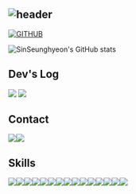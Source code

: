 ![header](https://capsule-render.vercel.app/api?type=waving&color=timeGradient&height=300&section=header&text=Welcome%20to%20SinSeunghyeon's%20GitHub&fontSize=40)
--

[![GITHUB](https://hits.seeyoufarm.com/api/count/incr/badge.svg?url=https%3A%2F%2Fgithub.com%2Fjiholee0&count_bg=%23F29494&title_bg=%232F2E2E&icon=github.svg&icon_color=%23FFFFFF&title=GITHUB&edge_flat=false)](https://github.com/sinseunghyeon)

![SinSeunghyeon's GitHub stats](https://github-readme-stats.vercel.app/api?username=sinseunghyeon&include_all_commits=true&theme=nord&hide_border=true&count_private=true)

## Dev's Log
<a href="https://velog.io/@sinseunghyeon313" target="_blank"><img src="https://img.shields.io/badge/velog-20C997?style=for-the-badge&logo=velog&logoColor=white"/></a>
<a href="https://rimzi-313.tistory.com/" target="_blank"><img src="https://img.shields.io/badge/Tistory-FFFFFF?style=for-the-badge&logo=Tistory&logoColor=black"></a>

## Contact
<div style="display:flex; flex-direction:row;">
    <a href="https://www.instagram.com/sshyeon313/"><img src="https://img.shields.io/badge/Instagram-E4405F?style=for-the-badge&logo=Instagram&logoColor=white"></a>
    <a href="mailto:sinseunghyeon313@gmail.com"><img src="https://img.shields.io/badge/Gmail-EA4335?style=for-the-badge&logo=Gmail&logoColor=white"></a>
</div>

## Skills
<div style="display:flex; flex-direction:row;">
    <img src="https://img.shields.io/badge/Swift-F05138?style=for-the-badge&logo=swift&logoColor=white"> 
    <img src="https://img.shields.io/badge/iOS-000000?style=for-the-badge&logo=ios&logoColor=white">
    <img src="https://img.shields.io/badge/Xcode-147EFB?style=for-the-badge&logo=xcode&logoColor=white">
    <img src="https://img.shields.io/badge/firebase-DD2C00?style=for-the-badge&logo=firebase&logoColor=white">
    <br>
    <img src="https://img.shields.io/badge/Unity-FFFFFF?style=for-the-badge&logo=unity&logoColor=black"> 
    <img src="https://img.shields.io/badge/typescript-3178C6?style=for-the-badge&logo=typescript&logoColor=white">
    <img src="https://img.shields.io/badge/cocos-55C2E1?style=for-the-badge&logo=cocos&logoColor=white">
    <br>
    <img src="https://img.shields.io/badge/Java-007396?style=for-the-badge&logo=Java&logoColor=white"> 
    <img src="https://img.shields.io/badge/Spring Boot-6DB33F?style=for-the-badge&logo=spring boot&logoColor=white"> 
    <img src="https://img.shields.io/badge/MongoDB-47A248?style=for-the-badge&logo=mongodb&logoColor=white"> 
    <img src="https://img.shields.io/badge/linux-FCC624?style=for-the-badge&logo=linux&logoColor=black"> 
    <img src="https://img.shields.io/badge/apache tomcat-F8DC75?style=for-the-badge&logo=apachetomcat&logoColor=black">
    <br>
    <img src="https://img.shields.io/badge/html5-E34F26?style=flat-square&logo=html5&logoColor=white"> 
    <img src="https://img.shields.io/badge/css-1572B6?style=flat-square&logo=css3&logoColor=white"> 
    <img src="https://img.shields.io/badge/javascript-F7DF1E?style=flat-square&logo=javascript&logoColor=white">
</div><br>

<!--
**sinseunghyeon/sinseunghyeon** is a ✨ _special_ ✨ repository because its `README.md` (this file) appears on your GitHub profile.

Here are some ideas to get you started:

- 🔭 I’m currently working on ...
- 🌱 I’m currently learning ...
- 👯 I’m looking to collaborate on ...
- 🤔 I’m looking for help with ...
- 💬 Ask me about ...
- 📫 How to reach me: ...
- 😄 Pronouns: ...
- ⚡ Fun fact: ...
-->
